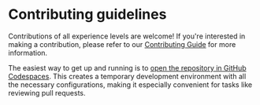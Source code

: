 # Contributing guidelines

Contributions of all experience levels are welcome! If you're interested in making a contribution,
please refer to our [Contributing Guide](https://vizro.readthedocs.io/en/stable/pages/explanation/contributing/) for more information.

The easiest way to get up and running is to [open the repository in GitHub Codespaces](https://github.com/codespaces/new?hide_repo_select=true&ref=main&repo=626855142). This creates a temporary development environment with all the necessary configurations, making it especially convenient for tasks like reviewing pull requests.
